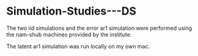 # Simulation-Studies---DS

The two iid simulations and the error ar1 simulation were performed using the nam-shub machines provided by the institute.

The latent ar1 simulation was run locally on my own mac.